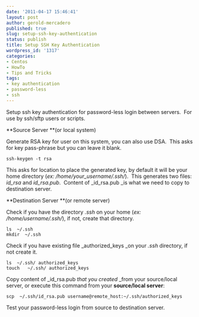 ```yaml
---
date: '2011-04-17 15:46:41'
layout: post
author: gerold-mercadero
published: true
slug: setup-ssh-key-authentication
status: publish
title: Setup SSH Key Authentication
wordpress_id: '1317'
categories:
- Centos
- HowTo
- Tips and Tricks
tags:
- key authentication
- password-less
- ssh
---
```


Setup ssh key authentication for password-less login between servers.  For use by ssh/sftp users or scripts.

**Source Server **(or local system)

Generate RSA key for user on this system, you can also use DSA.  This asks for key pass-phrase but you can leave it blank.

```
ssh-keygen -t rsa
```

This asks for location to place the generated key, by default it will be your home directory (_ex: /home/your_username/.ssh/_).  This generates two files:  _id_rsa_ and _id_rsa.pub_.  Content of _id_rsa.pub _is what we need to copy to destination server.

**Destination Server **(or remote server)

Check if you have the directory _.ssh_ on your home (_ex: /home/username/.ssh/_), if not, create that directory.

```
ls  ~/.ssh
mkdir  ~/.ssh
```
Check if you have existing file _authorized_keys _on your _.ssh_ directory, if not create it.

```
ls  ~/.ssh/ authorized_keys
touch   ~/.ssh/ authorized_keys
```

Copy content of _id_rsa.pub _that you created_ _from your source/local server, or execute this command from your **source/local server**:

```
scp  ~/.ssh/id_rsa.pub username@remote_host:~/.ssh/authorized_keys
```

Test your password-less login from source to destination server.
